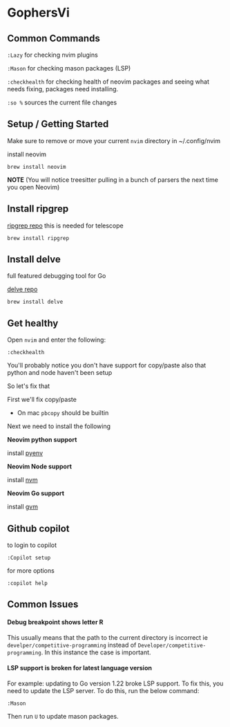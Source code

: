 # GophersVi

## Common Commands

`:Lazy` for checking nvim plugins

`:Mason` for checking mason packages (LSP)

`:checkhealth` for checking health of neovim packages and seeing what needs fixing, packages need installing.

`:so %` sources the current file changes

## Setup / Getting Started

Make sure to remove or move your current `nvim` directory in ~/.config/nvim

install neovim

```
brew install neovim
```

**NOTE** (You will notice treesitter pulling in a bunch of parsers the next time you open Neovim)

## Install ripgrep

[ripgrep repo](https://github.com/BurntSushi/ripgrep#installation) this is needed for telescope

```
brew install ripgrep
```

## Install delve

full featured debugging tool for Go

[delve repo](https://github.com/go-delve/delve/tree/master)

```
brew install delve
```

## Get healthy

Open `nvim` and enter the following:

```
:checkhealth
```

You'll probably notice you don't have support for copy/paste also that python and node haven't been setup

So let's fix that

First we'll fix copy/paste

- On mac `pbcopy` should be builtin

Next we need to install the following

**Neovim python support**

install [pyenv](https://github.com/pyenv/pyenv)

**Neovim Node support**

install [nvm](https://github.com/nvm-sh/nvm)

**Neovim Go support**

install [gvm](https://github.com/moovweb/gvm)

## Github copilot

to login to copilot

```
:Copilot setup
```

for more options

```
:copilot help
```

## Common Issues

#### Debug breakpoint shows letter R

This usually means that the path to the current directory is incorrect ie `develper/competitive-programming` instead of `Developer/competitive-programming`.
In this instance the case is important.

#### LSP support is broken for latest language version

For example: updating to Go version 1.22 broke LSP support. To fix this, you need to update the LSP server. To do this,
run the below command:

```
:Mason
```

Then run `U` to update mason packages.
